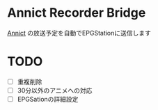 # Annict Recorder Bridge
[Annict](https://annict.jp/) の放送予定を自動でEPGStationに送信します


# TODO
- [ ] 重複削除
- [ ] 30分以外のアニメへの対応
- [ ] EPGSationの詳細設定

